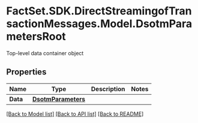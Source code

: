 # FactSet.SDK.DirectStreamingofTransactionMessages.Model.DsotmParametersRoot
Top-level data container object

## Properties

Name | Type | Description | Notes
------------ | ------------- | ------------- | -------------
**Data** | [**DsotmParameters**](DsotmParameters.md) |  | 

[[Back to Model list]](../README.md#documentation-for-models) [[Back to API list]](../README.md#documentation-for-api-endpoints) [[Back to README]](../README.md)

